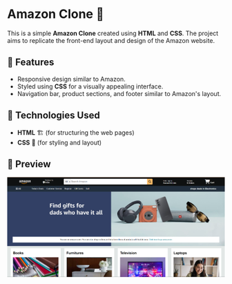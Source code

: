 # Amazon Clone 🛒

This is a simple **Amazon Clone** created using **HTML** and **CSS**. The project aims to replicate the front-end layout and design of the Amazon website.

## 📌 Features
- Responsive design similar to Amazon.
- Styled using **CSS** for a visually appealing interface.
- Navigation bar, product sections, and footer similar to Amazon's layout.

## 🚀 Technologies Used
- **HTML** 🏗️ (for structuring the web pages)
- **CSS** 🎨 (for styling and layout)

## 📸 Preview
![Amazon Clone Screenshot](https://github.com/hbSrujana/Amazon-Clone/blob/main/output.png?raw=true)

